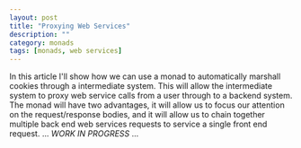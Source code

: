 ```yaml
---
layout: post
title: "Proxying Web Services"
description: ""
category: monads
tags: [monads, web services]
---
```

In this article I'll show how we can use a monad to automatically marshall cookies through a intermediate system. This will allow the intermediate system to proxy web service calls from a user through to a backend system. The monad will have two advantages, it will allow us to focus our attention on the request/response bodies, and it will allow us to chain together multiple back end web services requests to service a single front end request.
... *WORK IN PROGRESS* ...
